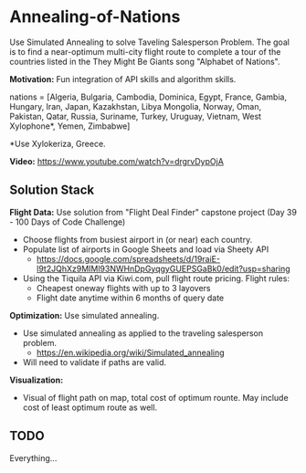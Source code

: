 # Annealing-of-Nations
Use Simulated Annealing to solve Taveling Salesperson Problem.  The goal is to find a near-optimum multi-city flight route to complete a tour of the countries listed in the They Might Be Giants song "Alphabet of Nations".

**Motivation:** Fun integration of API skills and algorithm skills. 

nations = [Algeria, Bulgaria, Cambodia, Dominica, Egypt, France, Gambia, Hungary, Iran, Japan, Kazakhstan, Libya Mongolia, Norway, Oman, Pakistan, Qatar, Russia, Suriname, Turkey, Uruguay, Vietnam, West Xylophone*, Yemen, Zimbabwe]

*Use Xylokeriza, Greece.

**Video:** https://www.youtube.com/watch?v=drgrvDypOjA

## Solution Stack

**Flight Data:** Use solution from "Flight Deal Finder" capstone project (Day 39 - 100 Days of Code Challenge)
- Choose flights from busiest airport in (or near) each country.
- Populate list of airports in Google Sheets and load via Sheety API
    - https://docs.google.com/spreadsheets/d/19raiE-l9t2JQhXz9MIMl93NWHnDpGyqgyGUEPSGaBk0/edit?usp=sharing
- Using the Tiquila API via Kiwi.com, pull flight route pricing.  Flight rules:
    - Cheapest oneway flights with up to 3 layovers
    - Flight date anytime within 6 months of query date

**Optimization:** Use simulated annealing.
- Use simulated annealing as applied to the traveling salesperson problem.
    - https://en.wikipedia.org/wiki/Simulated_annealing
- Will need to validate if paths are valid.

**Visualization:** 
- Visual of flight path on map, total cost of optimum rounte.  May include cost of least optimum route as well.

## TODO

Everything...
